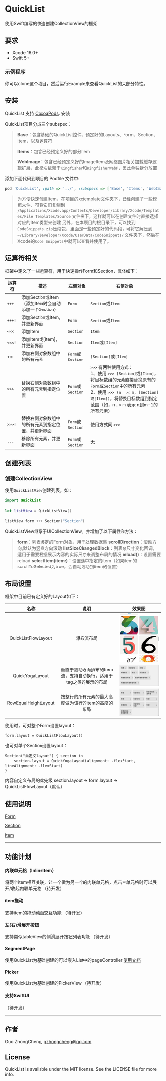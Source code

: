 # QuickList

使用Swift编写的快速创建CollectionView的框架

## 要求

- Xcode 16.0+
- Swift 5+

### 示例程序

你可以clone这个项目，然后运行Example来查看QuickList的大部分特性。

## 安装

QuickList 支持 [CocoaPods](https://cocoapods.org). 安装

QuickList项目分成三个subspec：
> **Base**：包含基础的QuickList控件、预定好的Layouts、Form、Section、Item，以及运算符
>
> **Items**：包含已经预定义好的部分Item
>
> **WebImage**：包含已经预定义好的ImageItem及网络图片相关加载缓存逻辑扩展，此模块依赖于`Kingfisher`和`KingfisherWebP`，因此单独拆分放置

添加下面代码到项目的 Podfile 文件中:

```ruby
pod 'QuickList', :path => '../', :subspecs => ['Base', 'Items', 'WebImage']
```

> 为方便快速创建Item，在项目的xctemplate文件夹下，已经创建了一些模板文件，可将它们复制到 `/Applications/Xcode.app/Contents/Developer/Library/Xcode/Templates/File Templates/Source` 文件夹下，这样就可以在创建文件时直接选择对应的Item类型来创建
> 另外，在本项目的根目录下，可以找到`CodeSnippets.zip`压缩包，里面是一些预定好的代码段，可将它解压到 `~/Library/Developer/Xcode/UserData/CodeSnippets/` 文件夹下，然后在Xcode的`Code Snippets`中就可以查看并使用了。

## 运算符相关

框架中定义了一些运算符，用于快速操作Form和Section，具体如下：

| 运算符 | 描述                                                   | 左侧对象          | 右侧对象                                                     |
| ------ | ------------------------------------------------------ | ----------------- | ------------------------------------------------------------ |
| `+++`    | 添加Section或Item（添加Item时会自动添加一个Section） | `Form`            | `Section`或`Item`                                         |
| `+++!`   | 添加Section或Item，并更新界面                   | `Form`          | `Section`或`Item`                                                  |
| `<<<`    | 添加Item                                            | `Section`         | `Item`                                                    |
| `<<<!`   | 添加Item或[Item]，并更新界面                        |  `Section`       | `Item`或`[Item]`                                      |
| +=     | 添加右侧对象数组中的所有元素                           | `Form`或`Section` | `[Section]`或`[Item]`                                     |
| `>>>`   | 替换右侧对象数组中的所有元素到指定位置 | `Form`或`Section` | `>>>` 有两种使用方式：<br />1、使用 `>>> [Section]`或`[Item]`，将目标数组的元素直接替换原有的`Form`或`Section`中的所有元素<br />2、使用 `>>> (n ..< m, [Section]或[Item])`，将替换目标数组到指定范围（如，n ..< m 表示 n到m-1的所有元素） |
| `>>>!` | 替换右侧对象数组中的所有元素到指定位置，并更新界面   | `Form`或`Section` | 使用方式同 `>>>`                                             |
| `---` | 移除所有元素，并更新界面 | `Form`或`Section` | 无 |

## 创建列表

### 创建CollectionView

使用`QuickListView`创建列表，如：

```swift
import QuickList

let listView = QuickListView()

listView.form +++ Section("Section")
```
QuickListView继承于UICollectionView，并增加了以下属性和方法：

> **form**：列表绑定的Form对象，用于处理数据集
> **scrollDirection**：滚动方向,默认为竖直方向滚动
> **listSizeChangedBlock**：列表总尺寸变化回调，适用于需要根据展示内容的实际尺寸来调整布局的情况
> **reload()**：设置需要reload
> **selectItem(item:)**：设置选中指定的item（如果item的scrollToSelected为true，会自动滚动到item的位置）


## 布局设置
框架中目前已有定义好的Layout如下：

|     名称      |                             说明                             |                       效果图                        |
| :-----------: | :----------------------------------------------------------: | :-------------------------------------------------: |
|   QuickListFlowLayout   | 瀑布流布局 |   ![](./Doc/ImageItem.gif) |
|   QuickYogaLayout   | 垂直于滚动方向排布的Item流，支持自动换行，适用于tag之类的展示的布局 |       ![](./Doc/QuickYogaLayout.png)           |
|   RowEqualHeightLayout   | 按整行的所有元素的最大高度做为该行的item的高度的布局 |        ![](./Doc/RowEqualHeightLayout.png)       |

使用时，可对整个Form设置layout：
```
form.layout = QuickListFlowLayout()
```
也可对单个Section设置layout：
```
Section("自定义layout") { section in
    section.layout = QuickYogaLayout(alignment: .flexStart, lineAlignment: .flexStart)
}
```
内容自定义布局的优先级 section.layout -> form.layout -> QuickListFlowLayout（默认）

## 使用说明

[Form](./Doc/Form的使用_CN.md)

[Section](./Doc/Section的使用_CN.md)

[Item](./Doc/Item的使用_CN.md)

---
## 功能计划
#### 内联单元格（InlineItem）
将两个item相互关联，让一个做为另一个的内联单元格，点击主单元格时可以展开/收起内联单元格
（待开发）

#### item拖动
支持item的拖动动画交互功能
（待开发）

#### 左(右)滑展开按钮
支持类似tableView的侧滑展开按钮列表功能
（待开发）

#### SegmentPage
使用QuickList为基础创建的可以嵌入List中的pageController
[使用文档](./Doc/SegmentPage的使用_CN.md)

#### Picker
使用QuickList为基础创建的PickerView
（待开发）

#### 支持SwiftUI
（待开发）

---

## 作者

Guo ZhongCheng, gzhongcheng@qq.com

## License

QuickList is available under the MIT license. See the LICENSE file for more info.
